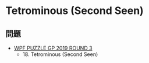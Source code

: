 # Tetrominous (Second Seen)

## 問題
- [WPF PUZZLE GP 2019 ROUND 3](../questions/wpfpgp2019-3.md)
	- 18\. Tetrominous (Second Seen)

